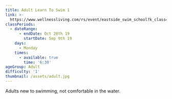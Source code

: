 ```yaml
---
title: Adult Learn To Swim 1
link: >-
  https://www.wellnessliving.com/rs/event/eastside_swim_school?k_class=107801&k_class_tab=10915
classPeriods:
  - dateRange:
      - endDate: Oct 28th 19
        startDate: Sep 9th 19
    days:
      - Monday
    times:
      - available: true
        time: '6:30'
ageGroup: Adult
difficulty: '1'
thumbnail: /assets/adult.jpg
---
```

Adults new to swimming, not comfortable in the water.
